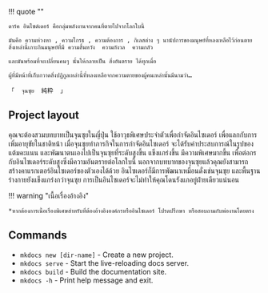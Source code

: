 !!! quote ""

    ดาร์ค อินไซด์เดอร์ คือกลุ่มพลังงานจากคนที่ตายไปจากโลกใบนี้

    มันคือ ความห่วงหา , ความโกรธ , ความต้องการ , กิเลสต่าง ๆ นานัปการของมนุษย์ที่หลงเหลือไว้ก่อนตาย สิ่งเหล่านี้เกาะกินมนุษย์ที่มี ความสิ้นหวัง  ความกังวล  ความกลัว

    และมันพร้อมที่จะเปลี่ยนคนๆ นั้นให้กลายเป็น สิ่งอันตราย ได้ทุกเมื่อ

    ผู้ที่มีหน้าที่เก็บกวาดสิ่งปฏิกูลเหล่านี้ที่หลงเหลือจากความตายของผู้คนเหล่านั้นมีนามว่า…

    「  จุนซุย  純粋  」


## Project layout

คุณจะต้องสวมบทบาทเป็นจุนซุยในญี่ปุ่น ใช้อาวุธพิเศษประจำตัวเพื่อกำจัดอินไซเดอร์ เพื่อแลกกับการเพิ่มอายุขัยในชาติหน้า
เมื่อจุนซุยทำภารกิจในการกำจัดอินไซเดอร์ จะได้รับค่าประสบการณ์ในรูปของแต้มคะแนน และพัฒนาตนเองไปเป็นจุนซุยที่ระดับสูงขึ้น แข็งแกร่งขึ้น มีความพิเศษมากขึ้น เพื่อต่อกรกับอินไซเดอร์ระดับสูงซึ่งมีความอันตรายต่อโลกใบนี้
นอกจากบทบาทของจุนซุยแล้วคุณยังสามารถสร้างคาแรกเตอร์อินไซเดอร์ของตัวเองได้ด้วย อินไซเดอร์ก็มีการพัฒนาเหมือนดั่งเช่นจุนซุย และพื้นฐานร่างกายยังแข็งแกร่งกว่าจุนซุย การเป็นอินไซเดอร์จะไม่ทำให้คุณโดนรังแกอยู่ฝ่ายเดียวแน่นอน

!!! warning "เนื้อเรื่องอ้างอิง"

    *หากต้องการเนื้อเรื่องพิเศษสำหรับที่ต้องอ้างอิงองค์กรหรืออินไซเดอร์ โปรดปรึกษา หรือสอบถามกับพ่องานโดยตรง


## Commands

* `mkdocs new [dir-name]` - Create a new project.
* `mkdocs serve` - Start the live-reloading docs server.
* `mkdocs build` - Build the documentation site.
* `mkdocs -h` - Print help message and exit.

